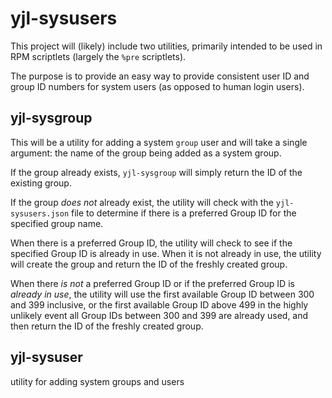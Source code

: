 yjl-sysusers
============

This project will (likely) include two utilities, primarily intended
to be used in RPM scriptlets (largely the `%pre` scriptlets).

The purpose is to provide an easy way to provide consistent user ID
and group ID numbers for system users (as opposed to human login users).


yjl-sysgroup
------------

This will be a utility for adding a system `group` user and will take
a single argument: the name of the group being added as a system group.

If the group already exists, `yjl-sysgroup` will simply return the ID
of the existing group.

If the group *does not* already exist, the utility will check with the
`yjl-sysusers.json` file to determine if there is a preferred Group ID
for the specified group name.

When there is a preferred Group ID, the utility will check to see if
the specified Group ID is already in use. When it is not already in
use, the utility will create the group and return the ID of the freshly
created group.

When there *is not* a preferred Group ID or if the preferred Group ID
is *already in use*, the utility will use the first available Group ID
between 300 and 399 inclusive, or the first available Group ID above
499 in the highly unlikely event all Group IDs between 300 and 399 are
already used, and then return the ID of the freshly created group.


yjl-sysuser
-----------

utility for adding system groups and users
